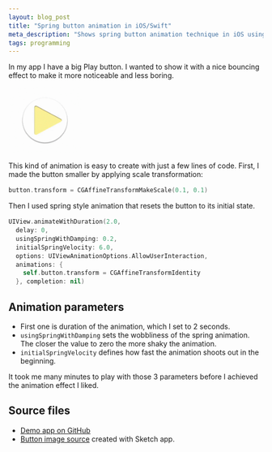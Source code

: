 ```yaml
---
layout: blog_post
title: "Spring button animation in iOS/Swift"
meta_description: "Shows spring button animation technique in iOS using Swift language"
tags: programming
---
```


In my app I have a big Play button. I wanted to show it with a nice bouncing effect to make it more noticeable and less boring.

<div class='isTextCentered'>
  <img width='144' class='isTextCentered' src='/image/blog/2014-08-16-spring-style-animation-in-ios-with-swift.gif' alt='Spring style button animation iOS with Swift'>
</div>

This kind of animation is easy to create with just a few lines of code.
First, I made the button smaller by applying scale transformation:

```swift
button.transform = CGAffineTransformMakeScale(0.1, 0.1)
```
Then I used spring style animation that resets the button to its initial state.

```swift
UIView.animateWithDuration(2.0,
  delay: 0,
  usingSpringWithDamping: 0.2,
  initialSpringVelocity: 6.0,
  options: UIViewAnimationOptions.AllowUserInteraction,
  animations: {
    self.button.transform = CGAffineTransformIdentity
  }, completion: nil)
```

## Animation parameters

* First one is duration of the animation, which I set to 2 seconds.
* `usingSpringWithDamping` sets the wobbliness of the spring animation. The closer the value to zero the more shaky the animation.
* `initialSpringVelocity` defines how fast the animation shoots out in the beginning.

It took me many minutes to play with those 3 parameters before I achieved the animation effect I liked.

## Source files

* [Demo app on GitHub](https://github.com/evgenyneu/bubble-button-animation-ios-swift)
* [Button image source](/files/2014-08-16-play.sketch.zip) created with Sketch app.





